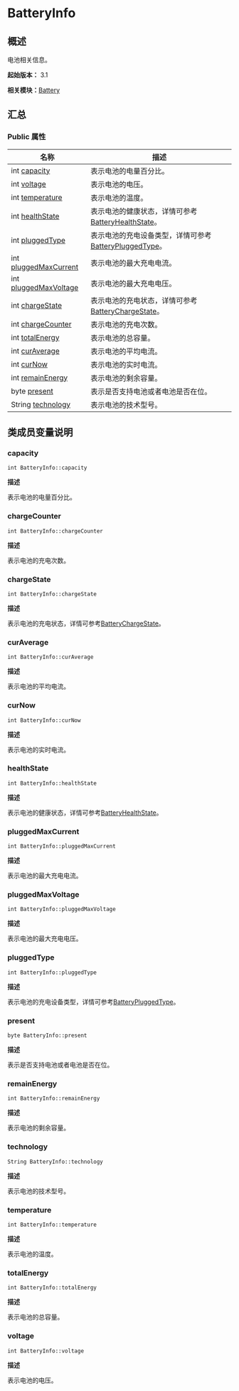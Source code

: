 # BatteryInfo


## 概述

电池相关信息。

**起始版本：** 3.1

**相关模块：**[Battery](battery_v12.md)


## 汇总


### Public 属性

| 名称 | 描述 | 
| -------- | -------- |
| int [capacity](#capacity) | 表示电池的电量百分比。  | 
| int [voltage](#voltage) | 表示电池的电压。  | 
| int [temperature](#temperature) | 表示电池的温度。  | 
| int [healthState](#healthstate) | 表示电池的健康状态，详情可参考[BatteryHealthState](battery_v12.md#batteryhealthstate)。  | 
| int [pluggedType](#pluggedtype) | 表示电池的充电设备类型，详情可参考[BatteryPluggedType](battery_v12.md#batterypluggedtype)。  | 
| int [pluggedMaxCurrent](#pluggedmaxcurrent) | 表示电池的最大充电电流。  | 
| int [pluggedMaxVoltage](#pluggedmaxvoltage) | 表示电池的最大充电电压。  | 
| int [chargeState](#chargestate) | 表示电池的充电状态，详情可参考[BatteryChargeState](battery_v12.md#batterychargestate)。  | 
| int [chargeCounter](#chargecounter) | 表示电池的充电次数。  | 
| int [totalEnergy](#totalenergy) | 表示电池的总容量。  | 
| int [curAverage](#curaverage) | 表示电池的平均电流。  | 
| int [curNow](#curnow) | 表示电池的实时电流。  | 
| int [remainEnergy](#remainenergy) | 表示电池的剩余容量。  | 
| byte [present](#present) | 表示是否支持电池或者电池是否在位。  | 
| String [technology](#technology) | 表示电池的技术型号。  | 


## 类成员变量说明


### capacity

```
int BatteryInfo::capacity
```
**描述**

表示电池的电量百分比。


### chargeCounter

```
int BatteryInfo::chargeCounter
```
**描述**

表示电池的充电次数。


### chargeState

```
int BatteryInfo::chargeState
```
**描述**

表示电池的充电状态，详情可参考[BatteryChargeState](battery_v12.md#batterychargestate)。


### curAverage

```
int BatteryInfo::curAverage
```
**描述**

表示电池的平均电流。


### curNow

```
int BatteryInfo::curNow
```
**描述**

表示电池的实时电流。


### healthState

```
int BatteryInfo::healthState
```
**描述**

表示电池的健康状态，详情可参考[BatteryHealthState](battery_v12.md#batteryhealthstate)。


### pluggedMaxCurrent

```
int BatteryInfo::pluggedMaxCurrent
```
**描述**

表示电池的最大充电电流。


### pluggedMaxVoltage

```
int BatteryInfo::pluggedMaxVoltage
```
**描述**

表示电池的最大充电电压。


### pluggedType

```
int BatteryInfo::pluggedType
```
**描述**

表示电池的充电设备类型，详情可参考[BatteryPluggedType](battery_v12.md#batterypluggedtype)。


### present

```
byte BatteryInfo::present
```
**描述**

表示是否支持电池或者电池是否在位。


### remainEnergy

```
int BatteryInfo::remainEnergy
```
**描述**

表示电池的剩余容量。


### technology

```
String BatteryInfo::technology
```
**描述**

表示电池的技术型号。


### temperature

```
int BatteryInfo::temperature
```
**描述**

表示电池的温度。


### totalEnergy

```
int BatteryInfo::totalEnergy
```
**描述**

表示电池的总容量。


### voltage

```
int BatteryInfo::voltage
```
**描述**

表示电池的电压。

